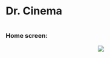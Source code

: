 # Dr. Cinema

#

### Home screen:
<p align="center">
    <img src="/readMeImages/1HomeScreen.png" />
</p>


